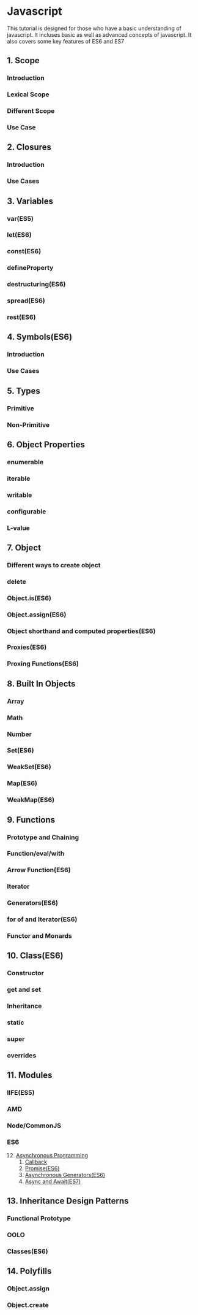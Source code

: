 # Javascript 

This tutorial is designed for those who have a basic understanding of javascript. It incluses basic as well as advanced concepts of javascript.
It also covers some key features of ES6 and ES7

## 1. Scope

### Introduction
### Lexical Scope
### Different Scope
### Use Case


## 2. Closures

### Introduction
### Use Cases


## 3. Variables

### var(ES5)
### let(ES6)
### const(ES6)
### defineProperty
### destructuring(ES6)
### spread(ES6)
### rest(ES6)

## 4. Symbols(ES6)

### Introduction
### Use Cases


## 5. Types

### Primitive
### Non-Primitive


## 6. Object Properties

### enumerable
### iterable
### writable
### configurable
### L-value


## 7. Object

### Different ways to create object
### delete
### Object.is(ES6)
### Object.assign(ES6)
### Object shorthand and computed properties(ES6)
### Proxies(ES6)
### Proxing Functions(ES6)


## 8. Built In Objects

### Array
### Math
### Number
### Set(ES6)
### WeakSet(ES6)
### Map(ES6)
### WeakMap(ES6)

	
## 9. Functions

### Prototype and Chaining
### Function/eval/with
### Arrow Function(ES6)
### Iterator
### Generators(ES6)
### for of and Iterator(ES6)
### Functor and Monards


## 10. Class(ES6)

### Constructor
### get and set
### Inheritance
### static
### super
### overrides


## 11. Modules

### IIFE(ES5)
### AMD
### Node/CommonJS
### ES6


12. [Asynchronous Programming](https://github.com/ashishtayal89/learnjavascript/blob/master/asynchronous%20programming/index.md)
    1. [Callback](https://github.com/ashishtayal89/learnjavascript/blob/master/asynchronous%20programming/index.md#callback)
    2. [Promise(ES6)](https://github.com/ashishtayal89/learnjavascript/blob/master/asynchronous%20programming/index.md)
    3. [Asynchronous Generators(ES6)](https://github.com/ashishtayal89/learnjavascript/blob/master/asynchronous%20programming/index.md)
    4. [Async and Await(ES7)](https://github.com/ashishtayal89/learnjavascript/blob/master/asynchronous%20programming/index.md)


## 13. Inheritance Design Patterns

### Functional Prototype
### OOLO
### Classes(ES6)


## 14. Polyfills

### Object.assign
### Object.create